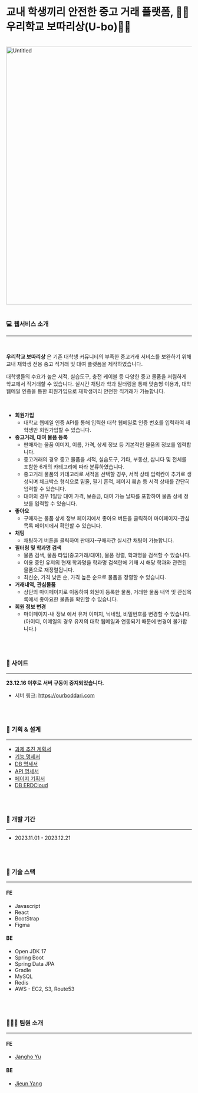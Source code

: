 # 교내 학생끼리 안전한 중고 거래 플랫폼, 🧑‍🎓우리학교 보따리상(U-bo)👩‍🎓
<br>

<img width="700" alt="Untitled" src="https://github.com/sheepjieun/Ubo-back/assets/119403764/578f4f4e-8932-49f4-bdcc-426129f24225">


<br>
<br>


### 💻 웹서비스 소개
---

<br>

**우리학교 보따리상** 은 기존 대학생 커뮤니티의 부족한 중고거래 서비스를 보완하기 위해 교내 재학생 전용 중고 직거래 및 대여 플랫폼을 제작하였습니다. 

대학생들의 수요가 높은 서적, 실습도구, 충전 케이블 등 다양한 중고 물품을 저렴하게 학교에서 직거래할 수 있습니다. 실시간 채팅과 학과 필터링을 통해 맞춤형 이용과, 대학 웹메일 인증을 통한 회원가입으로 재학생끼리 안전한 직거래가 가능합니다. 

<br> 

- **회원가입**
  - 대학교 웹메일 인증 API를 통해 입력한 대학 웹메일로 인증 번호를 입력하여 재학생만 회원가입할 수 있습니다.
- **중고거래, 대여 물품 등록**
  - 판매자는 물품 이미지, 이름, 가격, 상세 정보 등 기본적인 물품의 정보를 입력합니다. 
  - 중고거래의 경우 중고 물품을 서적, 실습도구, 기타, 부동산, 삽니다 및 전체를 포함한 6개의 카테고리에 따라 분류하였습니다.
  - 중고거래 물품의 카테고리로 서적을 선택할 경우, 서적 상태 입력칸이 추가로 생성되며 체크박스 형식으로 밑줄, 필기 흔적, 페이지 훼손 등 서적 상태를 간단히 입력할 수 있습니다. 
  - 대여의 경우 1일당 대여 가격, 보증금, 대여 가능 날짜를 포함하여 물품 상세 정보를 입력할 수 있습니다. 
- **좋아요**
  - 구매자는 물품 상세 정보 페이지에서 좋아요 버튼을 클릭하여 마이페이지-관심목록 페이지에서 확인할 수 있습니다. 
- **채팅**
  - 채팅하기 버튼을 클릭하여 판매자-구매자간 실시간 채팅이 가능합니다. 
- **필터링 및 학과명 검색**
  - 물품 검색, 물품 타입(중고거래/대여), 물품 정렬, 학과명을 검색할 수 있습니다.
  - 이용 중인 유저의 현재 학과명을 학과명 검색란에 기재 시 해당 학과와 관련된 물품으로 재정렬됩니다.
  - 최신순, 가격 낮은 순, 가격 높은 순으로 물품을 정렬할 수 있습니다. 
- **거래내역, 관심물품**
  - 상단의 마이페이지로 이동하여 회원이 등록한 물품, 거래한 물품 내역 및 관심목록에서 좋아요한 물품을 확인할 수 있습니다.
- **회원 정보 변경**
  - 마이페이지-내 정보 에서 유저 이미지, 닉네임, 비밀번호를 변경할 수 있습니다. (아이디, 이메일의 경우 유저의 대학 웹메일과 연동되기 때문에 변경이 불가합니다.) 

<br><br>

### 📕 사이트
---

**23.12.16 이후로 서버 구동이 중지되었습니다.**

- 서버 링크: https://ourboddari.com

<br><br>

### 📗 기획 & 설계
---

- [과제 추진 계획서](https://jieun97.notion.site/e3ae6b1c079b4c3b8fcad4e0eac2c54c?pvs=4)
- [기능 명세서](https://jieun97.notion.site/514be2c5f0654f388364cbce677d7dfa?pvs=4)
- [DB 명세서](https://jieun97.notion.site/DB-faf028f8403f4feba4061009b53c7eec?pvs=4)
- [API 명세서](https://jieun97.notion.site/API-3c6e501c4c234dd0bd0bfc6114b4ea6e?pvs=4)
- [페이지 기획서](https://www.figma.com/files/project/106893732/%25EC%259A%25B0%25EB%25A6%25AC%25ED%2595%2599%25EA%25B5%2590-%25EB%25B3%25B4%25EB%2594%25B0%25EB%25A6%25AC%25EC%2583%2581?fuid=1183747069252297383)
- [DB ERDCloud](https://www.erdcloud.com/d/EpqpbwnbrmwPe9xQs)
  

<br><br>

### 📘 개발 기간
---

- 2023.11.01 - 2023.12.21

<br><br>

### 📙 기술 스택
---

#### FE
- Javascript
- React
- BootStrap
- Figma

#### BE
- Open JDK 17
- Spring Boot
- Spring Data JPA
- Gradle
- MySQL
- Redis
- AWS - EC2, S3, Route53

<br><br>

### 👩🏻‍💻 팀원 소개
---

#### FE
- [Jangho Yu](https://github.com/jang2714)

#### BE
- [Jieun Yang](https://github.com/sheepjieun)

<br><br>
